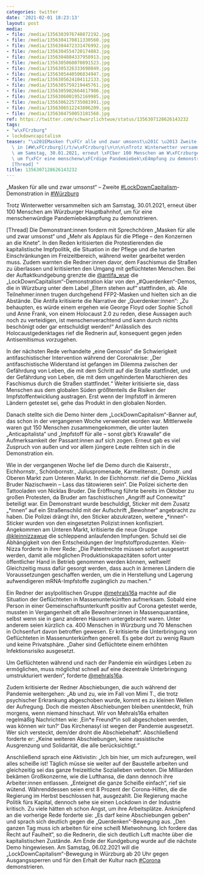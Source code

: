 ```yaml
---
categories: twitter
date: '2021-02-01 18:23:13'
layout: post
media:
- file: /media/1356303976740872192.jpg
- file: /media/1356304170811330560.jpg
- file: /media/1356304472331476992.jpg
- file: /media/1356304554720174083.jpg
- file: /media/1356304884337958913.jpg
- file: /media/1356305060070891523.jpg
- file: /media/1356305326333698049.jpg
- file: /media/1356305440506834947.jpg
- file: /media/1356305624104112133.jpg
- file: /media/1356305759219445761.jpg
- file: /media/1356305902664617986.jpg
- file: /media/1356306001952169985.jpg
- file: /media/1356306225735081991.jpg
- file: /media/1356306512243806209.jpg
- file: /media/1356304750053101568.jpg
ref: https://twitter.com/schwarzlichtwue/status/1356307128626143232
tags:
- "w\xFCrzburg"
- lockdowncapitalism
teaser: "\u201EMasken f\xFCr alle und zwar umsonst\u201C \u2013 Zweite [#LockDownCapitalism](/t/lockdowncapitalism)-Demonstration\
  \ in [#W\xFCrzburg](/t/w\xFCrzburg)\n\n\n\nTrotz Winterwetter versammelten sich\
  \ am Samstag, 30.01.2021, erneut \xFCber 100 Menschen am W\xFCrzburger Hauptbahnhof,\
  \ um f\xFCr eine menschenw\xFCrdige Pandemiebek\xE4mpfung zu demonstrieren. \n\n\
  [Thread] "
title: 1356307128626143232
---
```

„Masken für alle und zwar umsonst“ – Zweite [#LockDownCapitalism](/t/lockdowncapitalism)-Demonstration in [#Würzburg](/t/würzburg)



Trotz Winterwetter versammelten sich am Samstag, 30.01.2021, erneut über 100 Menschen am Würzburger Hauptbahnhof, um für eine menschenwürdige Pandemiebekämpfung zu demonstrieren. 

[Thread] 
Die Demonstrant:innen fordern mit Sprechchören „Masken für alle und zwar umsonst“ und „Mehr als Applaus für die Pflege – den Konzernen an die Knete“. In den Reden kritisierten die Protestierenden die kapitalistische Impfpolitik,  die Situation in der Pflege und die harten Einschränkungen im Freizeitbereich, während weiter gearbeitet werden muss. Zudem warnten die Redner:innen davor, dem Faschismus die Straßen zu überlassen und kritisierten den Umgang mit geflüchteten Menschen. 
Bei der Auftaktkundgebung grenzte die [@antifa_wue](https://twitter.com/antifa_wue) die „LockDownCapitalism“-Demonstration klar von den „#Querdenken“-Demos, die in Würzburg unter dem Label „Eltern stehen auf“ stattfinden, ab. Alle Teilnehmer:innen trugen durchgehend FFP2-Masken und hielten sich an die Abstände. 
Die Antifa kritisierte die Narrative der „Querdenker:innen“: „Zu behaupten, es würde einem ergehen wie George Floyd oder Sophie Scholl und Anne Frank, von einem Holocaust 2.0 zu reden, diese Aussagen auch noch zu verteidigen, ist menschenverachtend  und kann durch nichts beschönigt oder gar entschuldigt werden!“ Anlässlich des Holocaustgedenktages rief die Rednerin auf, konsequent gegen jeden Antisemitismus vorzugehen.



In der nächsten Rede verhandelte „eine Genossin“ die Schwierigkeit antifaschistischer Intervention  während der Coronakrise: „Der antifaschistische Widerstand ist gefangen im Dilemma zwischen der Gefährdung von Leben, die mit dem Schritt auf die Straße stattfindet, und der Gefährdung von Leben, die mit dem ungehinderten Marschieren des Faschismus durch die Straßen stattfindet.“ 
Weiter kritisierte sie, dass Menschen aus dem globalen Süden größtenteils die Risiken der Impfstoffentwicklung austragen. Erst wenn der Impfstoff in ärmeren Ländern getestet sei, gehe das Produkt in den globalen Norden. 



Danach stellte sich die Demo hinter dem
„LockDownCapitalism“-Banner auf, das schon in der vergangenen Woche verwendet worden war. Mittlerweile waren gut 150 Menschen zusammengekommen, die unter lauten „Anticapitalista“ und „Impfstoff für alle – sonst gibt’s Krawalle“ die Aufmerksamkeit der Passant:innen auf sich zogen.
Erneut gab es viel Zuspruch von außen und vor allem jüngere Leute reihten sich in die Demonstration ein. 



Wie in der vergangenen Woche lief die Demo durch die Kaiserstr., Eichhornstr., Schönbornstr., Juliuspromenade, Karmelitenstr., Domstr. und Oberen Markt zum Unteren Markt.
In der Eichhornstr. rief die Demo „Nicklas Bruder Nazischwein – Lass das tätowieren sein“. Die Polizei sicherte den Tattooladen von Nicklas Bruder. Die Eröffnung führte bereits im Oktober zu großen Protesten, da Bruder am faschistischen „Angriff auf Connewitz“ beteiligt war. 
Ein Demonstrant wurde beschuldigt, Sticker mit dem Zusatz „\*innen“ auf ein Straßenschild mit der Aufschrift „Bewohner“ angebracht zu haben. Die Polizei drängt ihn, den Sticker abzukratzen, weitere „\*innen“-Sticker wurden von den eingesetzten Polizist:innen konfisziert.
Angekommen am Unteren Markt, kritisierte die neue Gruppe [@kleinnizzawue](https://twitter.com/kleinnizzawue) die schleppend anlaufenden Impfungen. Schuld sei die Abhängigkeit von den Entscheidungen der Impfstoffproduzenten. Klein-Nizza forderte in ihrer Rede: „Die Patentrechte müssen sofort ausgesetzt werden, damit alle möglichen Produktionskapazitäten sofort unter öffentlicher Hand in Betrieb genommen werden können, weltweit! Gleichzeitig muss dafür gesorgt werden, dass auch in ärmeren Ländern die Voraussetzungen geschaffen werden, um die in Herstellung und Lagerung aufwendigeren mRNA-Impfstoffe zugänglich zu machen.“ 

Ein Redner der asylpolitischen Gruppe [@mehrals16a](https://twitter.com/mehrals16a)  machte auf die Situation der Geflüchteten in Massenunterkünften aufmerksam. Sobald eine Person in einer Gemeinschaftsunterkunft positiv auf Corona getestet werde, mussten in Vergangenheit oft alle Bewohner:innen in Massenquarantäne, selbst wenn sie in ganz anderen Häusern untergebracht waren. Unter anderem seien kürzlich ca. 400 Menschen in Würzburg und 70 Menschen in Ochsenfurt davon betroffen gewesen. Er kritisierte die Unterbringung von Geflüchteten in Massenunterkünften generell. Es gebe dort zu wenig Raum und keine Privatsphäre. „Daher sind Geflüchtete einem erhöhten Infektionsrisiko ausgesetzt.

Um Geflüchteten während und nach der Pandemie ein würdiges Leben zu ermöglichen, muss möglichst schnell auf eine dezentrale
Unterbringung umstrukturiert werden“, forderte [@mehrals16a](https://twitter.com/mehrals16a). 

Zudem kritisierte der Redner Abschiebungen, die auch während der Pandemie weitergehen: „Ab und zu, wie im Fall von Mimi T., die trotz psychischer Erkrankung abgeschoben wurde, kommt es zu kleinen Wellen der Aufregung.
Doch die meisten Abschiebungen bleiben unentdeckt, früh morgens, wenn niemand hinschaut. Wir von Mehrals16a erhalten regelmäßig Nachrichten wie: ‚Ein\*e Freund\*in soll abgeschoben werden, was können wir tun?‘ Das Kirchenasyl ist wegen der Pandemie ausgesetzt.
Wer sich versteckt, dem/der droht die Abschiebehaft“. Abschließend forderte er: „Keine weiteren Abschiebungen, keine rassistische Ausgrenzung und Solidarität, die alle berücksichtigt.“

Anschließend sprach eine Aktivistin: „Ich bin hier, um mich aufzuregen, weil alles scheiße ist!
Täglich müsse sie weiter auf der Baustelle arbeiten und gleichzeitig sei das ganze freizeitliche Sozialleben verboten. Die Milliarden bekämen Großkonzerne, wie die Lufthansa, die dann dennoch ihre Arbeiter:innen entlassen. „Enteignet die ganze Scheiße einfach“, rief sie wütend.
Währenddessen seien erst 8 Prozent der Corona-Hilfen, die die Regierung im Herbst beschlossen hat, ausgezahlt. Die Regierung mache Politik fürs Kapital, dennoch sehe sie einen Lockdown in der Industrie kritisch. Zu viele hätten eh schon Angst, um ihre Arbeitsplätze.
Anknüpfend an die vorherige Rede forderte sie: „Es darf keine Abschiebungen geben“ und sprach sich deutlich gegen die „Querdenken“-Bewegung aus. „Den ganzen Tag muss ich arbeiten für eine scheiß Mietwohnung. Ich fordere das Recht auf Faulheit“, so die Rednerin, die sich deutlich
Luft machte über die kapitalistischen Zustände. Am Ende der Kundgebung wurde auf die nächste Demo hingewiesen. Am Samstag, 06.02.2021 will die „LockDownCapitalism“-Bewegung in Würzburg ab 20 Uhr gegen Ausgangssperren und für den Erhalt der Kultur nach [#Corona](/t/corona) demonstrieren.